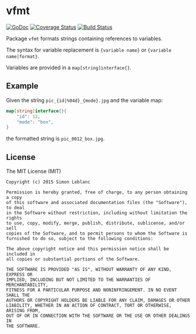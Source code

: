 # vfmt

[![GoDoc](https://godoc.org/github.com/simleb/vfmt?status.svg)](http://godoc.org/github.com/simleb/vfmt)
[![Coverage Status](https://img.shields.io/coveralls/simleb/vfmt.svg)](https://coveralls.io/r/simleb/vfmt)
[![Build Status](https://drone.io/github.com/simleb/vfmt/status.png)](https://drone.io/github.com/simleb/vfmt/latest)

Package `vfmt` formats strings containing references to variables.

The syntax for variable replacement is `{variable name}` or `{variable name|format}`.

Variables are provided in a `map[string]interface{}`.

## Example

Given the string `pic_{id|%04d}_{mode}.jpg` and the variable map:

```go
map[string]interface{}{
	"id": 12,
	"mode": "box",
}
```

the formatted string is `pic_0012_box.jpg`.

## License

The MIT License (MIT)

	Copyright (c) 2015 Simon Leblanc
	
	Permission is hereby granted, free of charge, to any person obtaining a copy
	of this software and associated documentation files (the "Software"), to deal
	in the Software without restriction, including without limitation the rights
	to use, copy, modify, merge, publish, distribute, sublicense, and/or sell
	copies of the Software, and to permit persons to whom the Software is
	furnished to do so, subject to the following conditions:
	
	The above copyright notice and this permission notice shall be included in
	all copies or substantial portions of the Software.
	
	THE SOFTWARE IS PROVIDED "AS IS", WITHOUT WARRANTY OF ANY KIND, EXPRESS OR
	IMPLIED, INCLUDING BUT NOT LIMITED TO THE WARRANTIES OF MERCHANTABILITY,
	FITNESS FOR A PARTICULAR PURPOSE AND NONINFRINGEMENT. IN NO EVENT SHALL THE
	AUTHORS OR COPYRIGHT HOLDERS BE LIABLE FOR ANY CLAIM, DAMAGES OR OTHER
	LIABILITY, WHETHER IN AN ACTION OF CONTRACT, TORT OR OTHERWISE, ARISING FROM,
	OUT OF OR IN CONNECTION WITH THE SOFTWARE OR THE USE OR OTHER DEALINGS IN
	THE SOFTWARE.
